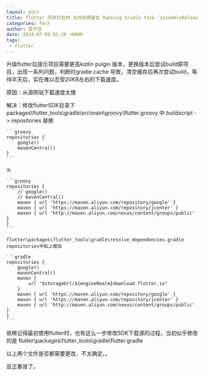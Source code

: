 ```yaml
---
layout: post
title: flutter 项目打包时 长时间停留在 Running Gradle task 'assembleRelease'... 
categories: Tech
author: 蓝不住
date: 2024-07-09 05:20 +0800 
tags:
 - flutter
---
```


升级flutter后提示项目需要更高kotlin pulgin 版本，更换版本后尝试build原项目，出现一系列问题，判断时gradle cache 导致，清空缓存后再次尝试build，等待半天后，实在难以忍受20KB左右的下载速度。

原因：从源网站下载速度太慢

解决：修改flutterSDK目录下 packages\flutter_tools\gradle\src\main\groovy\flutter.groovy 中 buildscript -> repositories
    替换

    ```groovy
    repositories {
        google()
        mavenCentral()
    }
    ```

    为
    
    ```groovy
    repositories {
        // google()
        // mavenCentral()
		maven { url 'https://maven.aliyun.com/repository/google' }
		maven { url 'https://maven.aliyun.com/repository/jcenter' }
		maven { url 'http://maven.aliyun.com/nexus/content/groups/public' }
    }
    ```
    
    flutter\packages\flutter_tools\gradle\resolve_dependencies.gradle   repositories中如上增加

    ```gradle
    repositories {
        google()
        mavenCentral()
        maven {
            url "$storageUrl/${engineRealm}download.flutter.io"
        }
		maven { url 'https://maven.aliyun.com/repository/google' }
		maven { url 'https://maven.aliyun.com/repository/jcenter' }
		maven { url 'http://maven.aliyun.com/nexus/content/groups/public' }
    }
    ```

依稀记得最初使用flutter时，也有这么一步修改SDK下载源的过程，当初似乎修改的是 flutter\packages\flutter_tools\gradle\flutter.gradle 

以上两个文件是否都需要更改，不太确定。。 

反正奏效了。